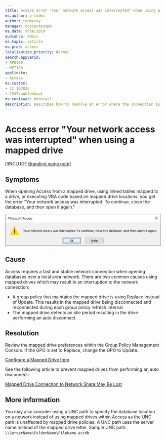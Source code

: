 ```yaml
---
title: Access error "Your network access was interrupted" when using a mapped drive
ms.author: v-todmc
author: todmccoy
manager: dcscontentpm
ms.date: 9/26/2019
audience: Admin
ms.topic: article
ms.prod: access
localization_priority: Normal
search.appverid:
- SPO160
- MET150
appliesto:
- Access
ms.custom: 
- CI 107826
- CSSTroubleshoot
ms.reviewer: denniwil
description: Describes how to resolve an error where the connection is dropped when opening Access from a mapped drive.
---
```


# Access error "Your network access was interrupted" when using a mapped drive 

[!INCLUDE [Branding name note](../../../includes/branding-name-note.md)]

## Symptoms
When opening Access from a mapped drive, using linked tables mapped to a drive, or executing VBA code based on mapped drive locations, you get the error "Your network access was interrupted. To continue, close the database, and then open it again." 

![your-network-access-was-interrupted-error.png](media/your-network-access-was-interrupted-error.png)

## Cause
Access requires a fast and stable network connection when opening databases over a local area network. There are two common causes using mapped drives which may result in an interruption to the network connection:
- A group policy that maintains the mapped drive is using Replace instead of Update. This results in the mapped drive being disconnected and reconnected during each group policy refresh interval.
- The mapped drive detects an idle period resulting in the drive performing an auto disconnect.

## Resolution
Review the mapped drive preferences within the Group Policy Management Console. If the GPO is set to Replace, change the GPO to Update.

[Configure a Mapped Drive Item](https://docs.microsoft.com/previous-versions/windows/it-pro/windows-server-2008-R2-and-2008/cc770902(v=ws.11)?redirectedfrom=MSDN)

See the following article to prevent mapped drives from performing an auto disconnect:

[Mapped Drive Connection to Network Share May Be Lost](https://support.microsoft.com/en-us/help/297684/mapped-drive-connection-to-network-share-may-be-lost)

## More information
You may also consider using a UNC path to specify the database location on a network instead of using mapped drives within Access as the UNC path is unaffected by mapped drive policies. A UNC path uses the server name instead of the mapped drive letter. 
Sample UNC path: `\\ServerName\FolderName\FileName.accdb`
